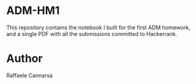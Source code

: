# ADM-HM1
This repository contains the notebook I built for the first ADM homework, and a single PDF with all the submissions committed to Hackerrank. 

# Author
Raffaele Cannarsa

